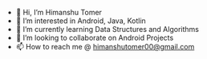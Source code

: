 - 👋 Hi, I’m Himanshu Tomer
- 👀 I’m interested in Android, Java, Kotlin
- 🌱 I’m currently learning Data Structures and Algorithms
- 💞️ I’m looking to collaborate on Android Projects
- 📫 How to reach me @ himanshutomer00@gmail.com
